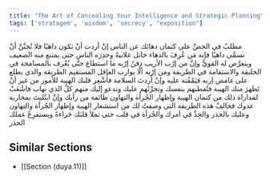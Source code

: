 ```yaml
---
title: "The Art of Concealing Your Intelligence and Strategic Planning"
tags: ['stratagem', 'wisdom', 'secrecy', "exposition"]
---
```


 مطلبٌ في الحضِّ على كتمان دهائك عن الناس إنْ أردت أنْ تكون داهيًا فلا تُحبَّنَّ أنْ تسمَّى داهيًا فإنه مَن عُرِفَ بالدهاء خاتل علانيةً وحذِرَه الناس حتى يمتنع منه الضعيف ويتعرَّض له القويُّ  وإنَّ من إرْب الأريب دفنُ إرْبه ما استطاع حتَّى يُعْرف بالمسامحة في الخليقة والاستقامة في الطريقة  ومن إرْبه ألَّا يوارب العاقل المستقيم الطريقة والذي يطلع على غامض إربه فيَمْقُته عليه  وإنْ أَردتَ السلامة فأَشْعِر قلبك الهيبة للأمور من غير أنْ تَظهرَ منك الهيبة فتُفطنهم بنفسك وتجرِّئَهم عليك وتدعو إليك منهم كلَّ الذي تهاب  فاشْعَبْ لمداراة ذلك من كتمان الهيبة وإظهار الجُرأة والتهاون طائفة من رأيك  وإنْ ابتُليتَ بمحاربة عدوك فحالفْ هذه الطريقة التي وصفتُ لك من استشعار الهيبة وإظهار الجُرأة والتهاون وعليك بالحذر والجِدِّ في أمرك والجُرأة في قلب حتى تملأ قلبَك جَراءةً ويستفرِغَ عملك الحذر

## Similar Sections
- [[Section (duya.11)]]
